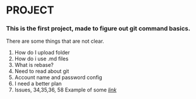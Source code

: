 # **PROJECT**
### This is the first project, made to figure out git command basics.
There are some things that are not clear.

1. How do I upload folder
2. How do i use .md files
3. What is rebase?
4. Need to read about git
5. Account name and password config
6. I need a better plan
7. Issues, 34,35,36, 58 
Example of some [*link*](https://docs.gitlab.com/ee/gitlab-basics/)

